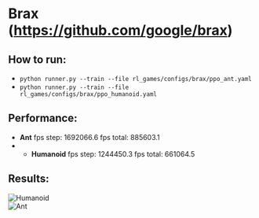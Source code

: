 # Brax (https://github.com/google/brax)  

## How to run:  
* ```python runner.py --train --file rl_games/configs/brax/ppo_ant.yaml```
* ```python runner.py --train --file rl_games/configs/brax/ppo_humanoid.yaml```

## Performance:  
* **Ant** fps step: 1692066.6 fps total: 885603.1
* * **Humanoid** fps step: 1244450.3 fps total: 661064.5

## Results:  
![Humanoid](/pictures/brax/brax_humanoid.png)  
![Ant](/pictures/brax/brax_ant.png)  